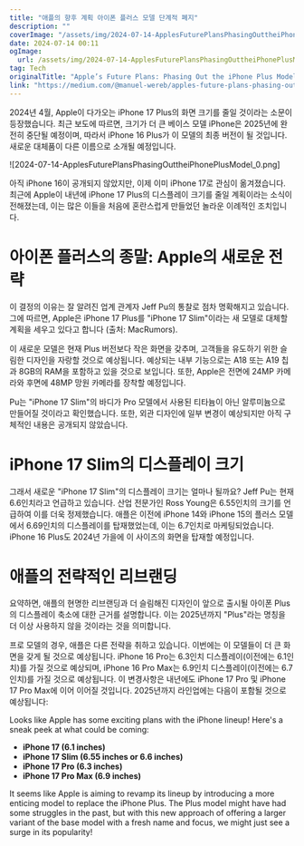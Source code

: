 ```yaml
---
title: "애플의 향후 계획 아이폰 플러스 모델 단계적 폐지"
description: ""
coverImage: "/assets/img/2024-07-14-ApplesFuturePlansPhasingOuttheiPhonePlusModel_0.png"
date: 2024-07-14 00:11
ogImage: 
  url: /assets/img/2024-07-14-ApplesFuturePlansPhasingOuttheiPhonePlusModel_0.png
tag: Tech
originalTitle: "Apple’s Future Plans: Phasing Out the iPhone Plus Model"
link: "https://medium.com/@manuel-wereb/apples-future-plans-phasing-out-the-iphone-plus-model-a67a7b8395bd"
---
```



2024년 4월, Apple이 다가오는 iPhone 17 Plus의 화면 크기를 줄일 것이라는 소문이 등장했습니다. 최근 보도에 따르면, 크기가 더 큰 베이스 모델 iPhone은 2025년에 완전히 중단될 예정이며, 따라서 iPhone 16 Plus가 이 모델의 최종 버전이 될 것입니다. 새로운 대체품이 다른 이름으로 소개될 예정입니다.

![2024-07-14-ApplesFuturePlansPhasingOuttheiPhonePlusModel_0.png]

아직 iPhone 16이 공개되지 않았지만, 이제 이미 iPhone 17로 관심이 옮겨졌습니다. 최근에 Apple이 내년에 iPhone 17 Plus의 디스플레이 크기를 줄일 계획이라는 소식이 전해졌는데, 이는 많은 이들을 처음에 혼란스럽게 만들었던 놀라운 이례적인 조치입니다.

# 아이폰 플러스의 종말: Apple의 새로운 전략

<div class="content-ad"></div>

이 결정의 이유는 잘 알려진 업계 관계자 Jeff Pu의 통찰로 점차 명확해지고 있습니다. 그에 따르면, Apple은 iPhone 17 Plus를 "iPhone 17 Slim"이라는 새 모델로 대체할 계획을 세우고 있다고 합니다 (출처: MacRumors).

이 새로운 모델은 현재 Plus 버전보다 작은 화면을 갖추며, 고객들을 유도하기 위한 슬림한 디자인을 자랑할 것으로 예상됩니다. 예상되는 내부 기능으로는 A18 또는 A19 칩과 8GB의 RAM을 포함하고 있을 것으로 보입니다. 또한, Apple은 전면에 24MP 카메라와 후면에 48MP 망원 카메라를 장착할 예정입니다.

Pu는 "iPhone 17 Slim"의 바디가 Pro 모델에서 사용된 티타늄이 아닌 알루미늄으로 만들어질 것이라고 확인했습니다. 또한, 외관 디자인에 일부 변경이 예상되지만 아직 구체적인 내용은 공개되지 않았습니다.

# iPhone 17 Slim의 디스플레이 크기

<div class="content-ad"></div>

그래서 새로운 "iPhone 17 Slim"의 디스플레이 크기는 얼마나 될까요? Jeff Pu는 현재 6.6인치라고 언급하고 있습니다. 산업 전문가인 Ross Young은 6.55인치의 크기를 언급하여 이를 더욱 정제했습니다. 애플은 이전에 iPhone 14와 iPhone 15의 플러스 모델에서 6.69인치의 디스플레이를 탑재했었는데, 이는 6.7인치로 마케팅되었습니다. iPhone 16 Plus도 2024년 가을에 이 사이즈의 화면을 탑재할 예정입니다.

# 애플의 전략적인 리브랜딩

요약하면, 애플의 현명한 리브랜딩과 더 슬림해진 디자인이 앞으로 출시될 아이폰 Plus의 디스플레이 축소에 대한 근거를 설명합니다. 이는 2025년까지 "Plus"라는 명칭을 더 이상 사용하지 않을 것이라는 것을 의미합니다.

프로 모델의 경우, 애플은 다른 전략을 취하고 있습니다. 이번에는 이 모델들이 더 큰 화면을 갖게 될 것으로 예상됩니다. iPhone 16 Pro는 6.3인치 디스플레이(이전에는 6.1인치)를 가질 것으로 예상되며, iPhone 16 Pro Max는 6.9인치 디스플레이(이전에는 6.7인치)를 가질 것으로 예상됩니다. 이 변경사항은 내년에도 iPhone 17 Pro 및 iPhone 17 Pro Max에 이어 이어질 것입니다. 2025년까지 라인업에는 다음이 포함될 것으로 예상됩니다:

<div class="content-ad"></div>

Looks like Apple has some exciting plans with the iPhone lineup! Here's a sneak peek at what could be coming: 

- **iPhone 17 (6.1 inches)**
- **iPhone 17 Slim (6.55 inches or 6.6 inches)**
- **iPhone 17 Pro (6.3 inches)**
- **iPhone 17 Pro Max (6.9 inches)**

It seems like Apple is aiming to revamp its lineup by introducing a more enticing model to replace the iPhone Plus. The Plus model might have had some struggles in the past, but with this new approach of offering a larger variant of the base model with a fresh name and focus, we might just see a surge in its popularity!
